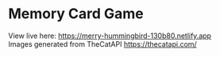 # Memory Card Game
View live here: https://merry-hummingbird-130b80.netlify.app <br>
Images generated from TheCatAPI https://thecatapi.com/
